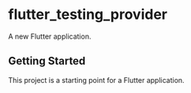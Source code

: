 # flutter_testing_provider

A new Flutter application.

## Getting Started

This project is a starting point for a Flutter application.

